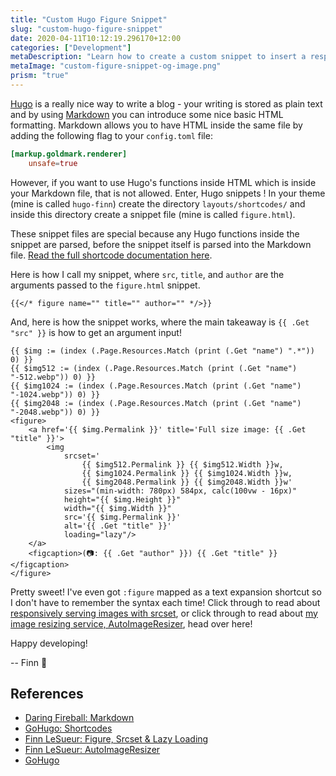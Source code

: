 ```yaml
---
title: "Custom Hugo Figure Snippet"
slug: "custom-hugo-figure-snippet"
date: 2020-04-11T10:12:19.296170+12:00
categories: ["Development"]
metaDescription: "Learn how to create a custom snippet to insert a responsive <figure> element into your Hugo posts!"
metaImage: "custom-figure-snippet-og-image.png"
prism: "true"
---
```


[Hugo][5] is a really nice way to write a blog - your writing is stored as plain text and by using [Markdown][1] you can introduce some nice basic HTML formatting. Markdown allows you to have HTML inside the same file by adding the following flag to your `config.toml` file:

```toml
[markup.goldmark.renderer]
    unsafe=true
```

<!--more-->

However, if you want to use Hugo's functions inside HTML which is inside your Markdown file, that is not allowed. Enter, Hugo snippets  !
In your theme (mine is called `hugo-finn`) create the directory `layouts/shortcodes/` and inside this directory create a snippet file (mine is called `figure.html`).

These snippet files are special because any Hugo functions inside the snippet are parsed, before the snippet itself is parsed into the Markdown file. [Read the full shortcode documentation here][2].

Here is how I call my snippet, where `src`, `title`, and `author` are the arguments passed to the `figure.html` snippet.

```
{{</* figure name="" title="" author="" */>}}
```

And, here is how the snippet works, where the main takeaway is `{{ .Get "src" }}` is how to get an argument input!

```
{{ $img := (index (.Page.Resources.Match (print (.Get "name") ".*")) 0) }}
{{ $img512 := (index (.Page.Resources.Match (print (.Get "name") "-512.webp")) 0) }}
{{ $img1024 := (index (.Page.Resources.Match (print (.Get "name") "-1024.webp")) 0) }}
{{ $img2048 := (index (.Page.Resources.Match (print (.Get "name") "-2048.webp")) 0) }}
<figure>
    <a href='{{ $img.Permalink }}' title='Full size image: {{ .Get "title" }}'>
        <img 
            srcset='
                {{ $img512.Permalink }} {{ $img512.Width }}w,
                {{ $img1024.Permalink }} {{ $img1024.Width }}w,
                {{ $img2048.Permalink }} {{ $img2048.Width }}w'
            sizes="(min-width: 780px) 584px, calc(100vw - 16px)"
            height="{{ $img.Height }}"
            width="{{ $img.Width }}"
            src='{{ $img.Permalink }}'
            alt='{{ .Get "title" }}'
            loading="lazy"/>
    </a>
    <figcaption>(📷: {{ .Get "author" }}) {{ .Get "title" }}</figcaption>
</figure>
```

Pretty sweet! I've even got `:figure` mapped as a text expansion shortcut so I don't have to remember the syntax each time! Click through to read about [responsively serving images with srcset][3], or click through to read about [my image resizing service, AutoImageResizer][4], head over here!

Happy developing!

-- Finn 👋

## References
- [Daring Fireball: Markdown][1]
- [GoHugo: Shortcodes][2]
- [Finn LeSueur: Figure, Srcset & Lazy Loading][3]
- [Finn LeSueur: AutoImageResizer][4]
- [GoHugo][5]

[1]: https://daringfireball.net/projects/markdown/syntax "Daring Fireball: Markdown"
[2]: https://gohugo.io/content-management/shortcodes/ "GoHugo: Shortcodes"
[3]: https://finn.lesueur.nz/posts/lazy-loading/ "Finn LeSueur: Figure, Srcset & Lazy Loading"
[4]: https://finn.lesueur.nz/posts/auto-image-resizer/ "Finn LeSueur: AutoImageResizer"
[5]: https://gohugo.io/ "GoHugo"
